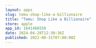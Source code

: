 ```yaml
---
layout: apps
slug: temu-shop-like-a-billionaire
title: "Temu: Shop Like a Billionaire"
store: apple
app_id: 1641486558
date: 2024-04-28T12:30:36Z
published: 2022-08-31T07:00:00Z
---
```


